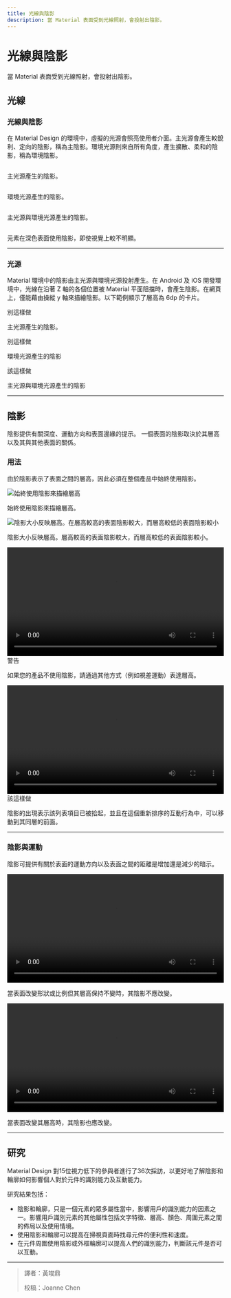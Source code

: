 ```yaml
---
title: 光線與陰影
description: 當 Material 表面受到光線照射，會投射出陰影。
---
```

<!-- markdownlint-disable MD024 -->
<!-- markdownlint-disable MD025 -->
<!-- markdownlint-disable MD033 -->

# 光線與陰影

當 Material 表面受到光線照射，會投射出陰影。

## 光線

### 光線與陰影

在 Material Design 的環境中，虛擬的光源會照亮使用者介面。主光源會產生較銳利、定向的陰影，稱為主陰影。環境光源則來自所有角度，產生擴散、柔和的陰影，稱為環境陰影。

<div class="img-grid">
    <div class="grid-item">
         <img src="https://lh3.googleusercontent.com/cuArKKQgH64vrVtgkSyMiAI5RTqL6heaKPT6ScndZ1qiU8t_RFTA_J-NOguGhio-75TY9jYijIgywDlx8okS39nGfSVo8SIdxfikKz8=w1064-v0" alt="">
        <p>主光源產生的陰影。</p>
    </div>
    <div class="grid-item">
         <img src="https://lh3.googleusercontent.com/T-92sY5xjLMpMfM22hBGcUMaGSuqtnLoHJWmS1_7U5qwrETj339D-crFIwERN47WsfqajVXWzQB3q_aq8BPpage9dCXRRdBUlIFVQQ=w1064-v0" alt="">
        <p>環境光源產生的陰影。</p>
    </div>
</div>
<div class="img-grid">
    <div class="grid-item">
         <img src="https://lh3.googleusercontent.com/80Oy2v7zErOUmJbGCp-W8DdQUmOOF4dRI11Mz7V4Rio-Dv_E_cpZo2EbHO6EkUN19sITzVbvxsX21s20Ih6gpbp6Rs-TKugiqGH1YTo=w1064-v0" alt="">
        <p>主光源與環境光源產生的陰影。</p>
    </div>
    <div class="grid-item">
         <img src="https://lh3.googleusercontent.com/Xfcn1toINWeolhHLD8Tlfxtfq3TEkujsXYB7qrM06tl0m34JvXdmak1wmVW-AfRXdtmgUTjqRZQ0i_6E2NrY8U1t5YkmSBwsdsmqZu0=w1064-v0" alt="">
        <p>元素在深色表面使用陰影，即使視覺上較不明顯。</p>
    </div>
</div>

---

### 光源

Material 環境中的陰影由主光源與環境光源投射產生。在 Android 及 iOS 開發環境中，光線在沿著 Z 軸的各個位置被 Material 平面阻擋時，會產生陰影。在網頁上，僅能藉由操縱 y 軸來描繪陰影。以下範例顯示了層高為 6dp 的卡片。

<div class="img-grid">
    <div class="grid-item-triple">
         <img src="https://lh3.googleusercontent.com/ZTiXsXY2gZarUOUhibnCSBZhLo_CLRY0b-2cxAddw0vqFcxiEqRhchAs0DSH63Rx_0IX_DiTvinmOFhsl2fYa8F6OX3iV1en_3L98g=w1064-v0" alt="">
        <div class="item-divide divide-rd"></div>
        <div class="item-title title-rd">別這樣做</div>
        <p>主光源產生的陰影。</p>
    </div>
    <div class="grid-item-triple">
         <img src="https://lh3.googleusercontent.com/X8foa5lJrWUFmWUpGOjJnrPovBEbcEnJl5l7no185n_iK75CMVmpttZYkTyfG95w_j3nM-sippJUH9GfQ1059nxqAtKkKpQBSNHj=w1064-v0" alt="">
        <div class="item-divide divide-rd"></div>
        <div class="item-title title-rd">別這樣做</div>
        <p>環境光源產生的陰影</p>
    </div>
    <div class="grid-item-triple">
         <img src="https://lh3.googleusercontent.com/X8foa5lJrWUFmWUpGOjJnrPovBEbcEnJl5l7no185n_iK75CMVmpttZYkTyfG95w_j3nM-sippJUH9GfQ1059nxqAtKkKpQBSNHj=w1064-v0" alt="">
        <div class="item-divide divide-gn"></div>
        <div class="item-title title-gn">該這樣做</div>
        <p>主光源與環境光源產生的陰影</p>
    </div>
</div>

---

## 陰影

陰影提供有關深度、運動方向和表面邊緣的提示。
一個表面的陰影取決於其層高以及其與其他表面的關係。

### 用法

由於陰影表示了表面之間的層高，因此必須在整個產品中始終使用陰影。

![始終使用陰影來描繪層高](https://lh3.googleusercontent.com/Z_w9qoYUqgQ80i9QGTypmtvQI8JF4I3mMBaEmSaWchlB4ujGFyro6dtQT4DDObQhv9iaNkiKWhjgF-CU5YnKFrWYAvFU3dwh-yXU8w=w1064-v0)

<p class="annotation">始終使用陰影來描繪層高。</p>

![陰影大小反映層高。在層高較高的表面陰影較大，而層高較低的表面陰影較小](https://lh3.googleusercontent.com/5XXOCGpsdv-Wp8EXjNQ7vqtC0X7-6W5O1QSeZFsKzkWt6ouNtZ0gxE05wEDhVdESGUND4Fov_55-G3nMu01Mb2ob9rjCw3weBe1E0w=w1064-v0)

<p class="annotation">陰影大小反映層高。層高較高的表面陰影較大，而層高較低的表面陰影較小。</p>

<div class="img-grid">
    <div class="grid-item">
        <video src="https://kstatic.googleusercontent.com/files/e05b265bd4a6e93b2abe4677cb5e5f880a4369e693c3a6acbb322a17e8f625a04ab1b5333ede48409af8023c1430b87616521facabd24b5ff224930101e4d1af" width="100%" controls=""></video>
        <div class="item-divide divide-og"></div>
        <div class="item-title title-og">警告</div>
        <p>如果您的產品不使用陰影，請通過其他方式（例如視差運動）表達層高。</p>
    </div>
    <div class="grid-item">
        <video src="https://kstatic.googleusercontent.com/files/a6cd285c4e62baf153138506f25b9772a90ec8991435ac7473f86296c57b1c1fc55ddca876f3d5759b0a4fd523760e1d73ffec8df456d3ba61a8c388ad733193" width="100%" controls=""></video>
        <div class="item-divide divide-gn"></div>
        <div class="item-title title-gn">該這樣做</div>
        <p>陰影的出現表示該列表項目已被拾起，並且在這個重新排序的互動行為中，可以移動到其同層的前面。</p>
    </div>
</div>

---

### 陰影與運動

陰影可提供有關於表面的運動方向以及表面之間的距離是增加還是減少的暗示。

<video src="https://kstatic.googleusercontent.com/files/45463b91d9a7f8b67e1f98c34dec83a08c137113b98e3dcd5ff2978081eb7a435ca64f46694a98555b4fdcb6f5704f3affd293354f36935ae647f34ea35ae8bd" width="100%" controls=""></video>

<p class="annotation">當表面改變形狀或比例但其層高保持不變時，其陰影不應改變。</p>

<video src="https://kstatic.googleusercontent.com/files/ab0f445d512c8264f6ae3b0eec4989ecbe971aa75ec320fe5fb3ca86cbbb95f4c6f4c83dcd2611991773163e797a460743068dabb0152fee2ff633a37098acf5" width="100%" controls=""></video>

<p class="annotation">當表面改變其層高時，其陰影也應改變。</p>

---

## 研究

Material Design 對15位視力低下的參與者進行了36次採訪，以更好地了解陰影和輪廓如何影響個人對於元件的識別能力及互動能力。

研究結果包括：

- 陰影和輪廓，只是一個元素的眾多屬性當中，影響用戶的識別能力的因素之一。影響用戶識別元素的其他屬性包括文字特徵、層高、顏色、周圍元素之間的佈局以及使用情境。
- 使用陰影和輪廓可以提高在掃視頁面時找尋元件的便利性和速度。
- 在元件周圍使用陰影或外框輪廓可以提高人們的識別能力，判斷該元件是否可以互動。

---

> 譯者：黃竣鼎
>
> 校稿：Joanne Chen
